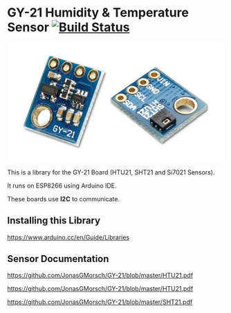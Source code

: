 # GY-21 Humidity & Temperature Sensor    [![Build Status](https://travis-ci.org/JonasGMorsch/GY-21.svg?branch=master)](https://travis-ci.org/JonasGMorsch/GY-21)


![sensors_1899-00](https://github.com/JonasGMorsch/GY-21/blob/master/GY-21.jpg)

This is a library for the GY-21 Board (HTU21, SHT21 and Si7021 Sensors).

It runs on ESP8266 using Arduino IDE.

These boards use **I2C** to communicate.

## Installing this Library

https://www.arduino.cc/en/Guide/Libraries

## Sensor Documentation

https://github.com/JonasGMorsch/GY-21/blob/master/HTU21.pdf

https://github.com/JonasGMorsch/GY-21/blob/master/HTU21.pdf

https://github.com/JonasGMorsch/GY-21/blob/master/SHT21.pdf
